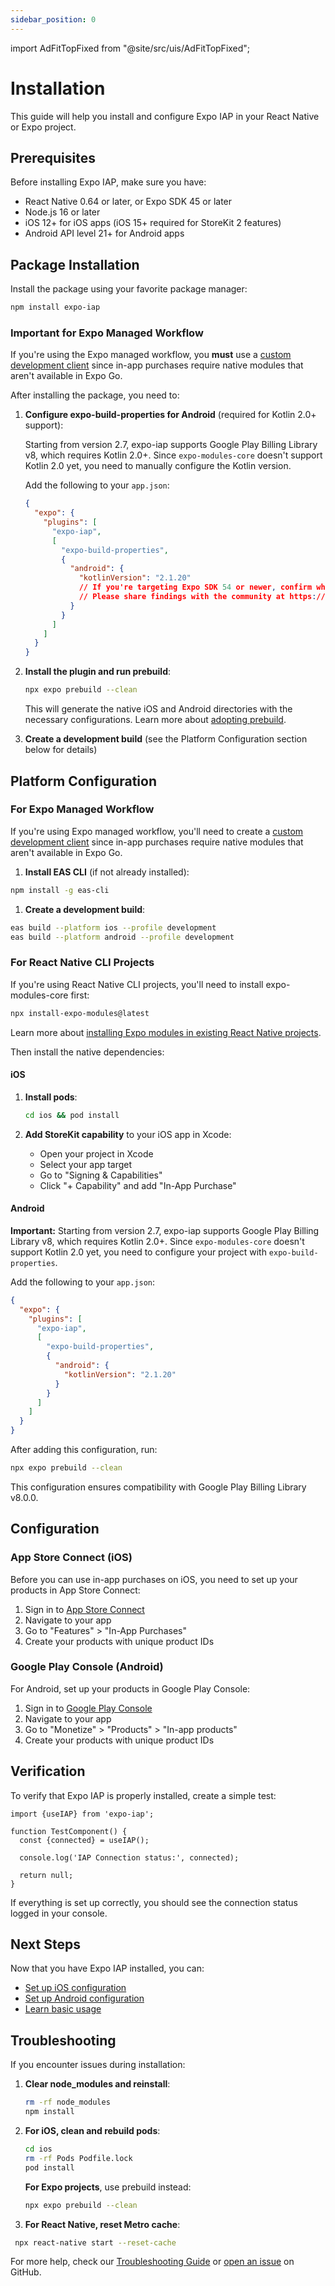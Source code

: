```yaml
---
sidebar_position: 0
---
```


import AdFitTopFixed from "@site/src/uis/AdFitTopFixed";

# Installation

<AdFitTopFixed />

This guide will help you install and configure Expo IAP in your React Native or Expo project.

## Prerequisites

Before installing Expo IAP, make sure you have:

- React Native 0.64 or later, or Expo SDK 45 or later
- Node.js 16 or later
- iOS 12+ for iOS apps (iOS 15+ required for StoreKit 2 features)
- Android API level 21+ for Android apps

## Package Installation

Install the package using your favorite package manager:

```bash
npm install expo-iap
```

### Important for Expo Managed Workflow

If you're using the Expo managed workflow, you **must** use a [custom development client](https://docs.expo.dev/versions/latest/sdk/dev-client/) since in-app purchases require native modules that aren't available in Expo Go.

After installing the package, you need to:

1. **Configure expo-build-properties for Android** (required for Kotlin 2.0+ support):

   Starting from version 2.7, expo-iap supports Google Play Billing Library v8, which requires Kotlin 2.0+. Since `expo-modules-core` doesn't support Kotlin 2.0 yet, you need to manually configure the Kotlin version.

   Add the following to your `app.json`:

   ```json
   {
     "expo": {
       "plugins": [
         "expo-iap",
         [
           "expo-build-properties",
           {
             "android": {
               "kotlinVersion": "2.1.20"
               // If you're targeting Expo SDK 54 or newer, confirm whether this manual override is still required.
               // Please share findings with the community at https://github.com/hyochan/expo-iap/discussions.
             }
           }
         ]
       ]
     }
   }
   ```

2. **Install the plugin and run prebuild**:

   ```bash
   npx expo prebuild --clean
   ```

   This will generate the native iOS and Android directories with the necessary configurations. Learn more about [adopting prebuild](https://docs.expo.dev/guides/adopting-prebuild/).

3. **Create a development build** (see the Platform Configuration section below for details)

## Platform Configuration

### For Expo Managed Workflow

If you're using Expo managed workflow, you'll need to create a [custom development client](https://docs.expo.dev/development/create-development-builds/) since in-app purchases require native modules that aren't available in Expo Go.

1. **Install EAS CLI** (if not already installed):

```bash
npm install -g eas-cli
```

1. **Create a development build**:

```bash
eas build --platform ios --profile development
eas build --platform android --profile development
```

### For React Native CLI Projects

If you're using React Native CLI projects, you'll need to install expo-modules-core first:

```bash
npx install-expo-modules@latest
```

Learn more about [installing Expo modules in existing React Native projects](https://docs.expo.dev/bare/installing-expo-modules/).

Then install the native dependencies:

#### iOS

1. **Install pods**:

   ```bash
   cd ios && pod install
   ```

2. **Add StoreKit capability** to your iOS app in Xcode:
   - Open your project in Xcode
   - Select your app target
   - Go to "Signing & Capabilities"
   - Click "+ Capability" and add "In-App Purchase"

#### Android

**Important:** Starting from version 2.7, expo-iap supports Google Play Billing Library v8, which requires Kotlin 2.0+. Since `expo-modules-core` doesn't support Kotlin 2.0 yet, you need to configure your project with `expo-build-properties`.

Add the following to your `app.json`:

```json
{
  "expo": {
    "plugins": [
      "expo-iap",
      [
        "expo-build-properties",
        {
          "android": {
            "kotlinVersion": "2.1.20"
          }
        }
      ]
    ]
  }
}
```

After adding this configuration, run:

```bash
npx expo prebuild --clean
```

This configuration ensures compatibility with Google Play Billing Library v8.0.0.

## Configuration

### App Store Connect (iOS)

Before you can use in-app purchases on iOS, you need to set up your products in App Store Connect:

1. Sign in to [App Store Connect](https://appstoreconnect.apple.com/)
2. Navigate to your app
3. Go to "Features" > "In-App Purchases"
4. Create your products with unique product IDs

### Google Play Console (Android)

For Android, set up your products in Google Play Console:

1. Sign in to [Google Play Console](https://play.google.com/console/)
2. Navigate to your app
3. Go to "Monetize" > "Products" > "In-app products"
4. Create your products with unique product IDs

## Verification

To verify that Expo IAP is properly installed, create a simple test:

```tsx
import {useIAP} from 'expo-iap';

function TestComponent() {
  const {connected} = useIAP();

  console.log('IAP Connection status:', connected);

  return null;
}
```

If everything is set up correctly, you should see the connection status logged in your console.

## Next Steps

Now that you have Expo IAP installed, you can:

- [Set up iOS configuration](./setup-ios)
- [Set up Android configuration](./setup-android)
- [Learn basic usage](../guides/purchases)

## Troubleshooting

If you encounter issues during installation:

1. **Clear node_modules and reinstall**:

   ```bash
   rm -rf node_modules
   npm install
   ```

2. **For iOS, clean and rebuild pods**:

   ```bash
   cd ios
   rm -rf Pods Podfile.lock
   pod install
   ```

   **For Expo projects**, use prebuild instead:

   ```bash
   npx expo prebuild --clean
   ```

3. **For React Native, reset Metro cache**:

```bash
 npx react-native start --reset-cache
```

For more help, check our [Troubleshooting Guide](../guides/troubleshooting) or [open an issue](https://github.com/hyochan/expo-iap/issues) on GitHub.
